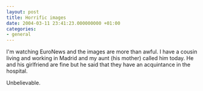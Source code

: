 ```yaml
---
layout: post
title: Horrific images
date: 2004-03-11 23:41:23.000000000 +01:00
categories:
- general
---
```

I'm watching EuroNews and the images are more than awful. I have a cousin living and working in Madrid and my aunt (his mother) called him today. He and his girlfriend are fine but he said that they have an acquintance in the hospital.

Unbelievable.
